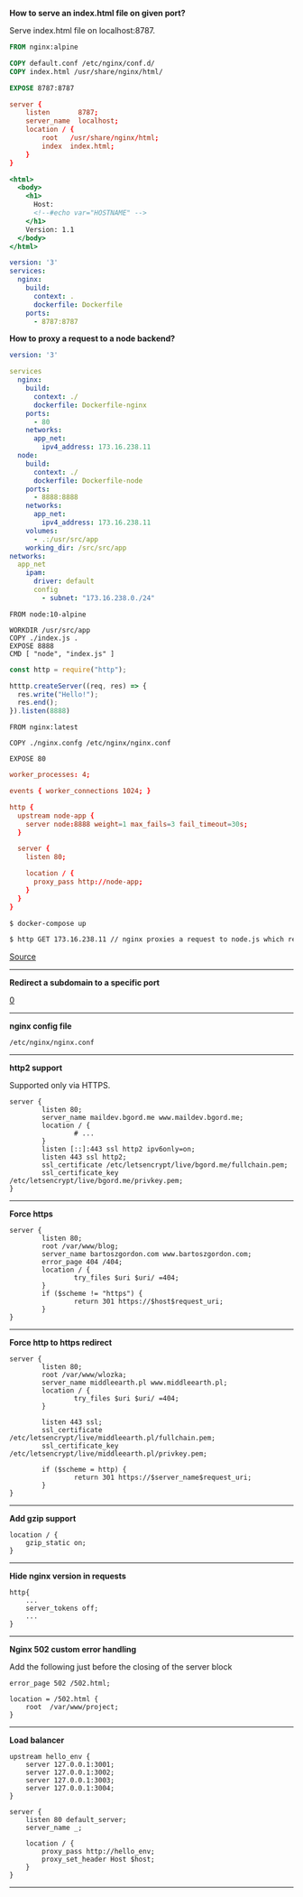 **How to serve an index.html file on given port?**

Serve index.html file on localhost:8787.

```Dockerfile
FROM nginx:alpine

COPY default.conf /etc/nginx/conf.d/
COPY index.html /usr/share/nginx/html/

EXPOSE 8787:8787
```

```default.conf
server {
    listen       8787;
    server_name  localhost;
    location / {
        root   /usr/share/nginx/html;
        index  index.html;
    }
}
```

```index.html
<html>
  <body>
    <h1>
      Host:
      <!--#echo var="HOSTNAME" -->
    </h1>
    Version: 1.1
  </body>
</html>
```

```docker-compose.yml
version: '3'
services:
  nginx:
    build:
      context: .
      dockerfile: Dockerfile
    ports:
      - 8787:8787
```

**How to proxy a request to a node backend?**

```docker-compose.yml
version: '3'

services
  nginx:
    build:
      context: ./
      dockerfile: Dockerfile-nginx
    ports:
      - 80
    networks:
      app_net:
        ipv4_address: 173.16.238.11
  node:
    build:
      context: ./
      dockerfile: Dockerfile-node
    ports:
      - 8888:8888
    networks:
      app_net:
        ipv4_address: 173.16.238.11
    volumes:
      - .:/usr/src/app
    working_dir: /src/src/app
networks:
  app_net
    ipam:
      driver: default
      config
        - subnet: "173.16.238.0./24"
```

```Dockerfile-node
FROM node:10-alpine

WORKDIR /usr/src/app
COPY ./index.js .
EXPOSE 8888
CMD [ "node", "index.js" ]
```

```index.js
const http = require("http");

htttp.createServer((req, res) => {
  res.write("Hello!");
  res.end();
}).listen(8888)
```

```Dockerfile-nginx
FROM nginx:latest

COPY ./nginx.confg /etc/nginx/nginx.conf

EXPOSE 80
```

```nginx.conf
worker_processes: 4;

events { worker_connections 1024; }

http {
  upstream node-app {
    server node:8888 weight=1 max_fails=3 fail_timeout=30s;
  }

  server {
    listen 80;

    location / {
      proxy_pass http://node-app;
    }
  }
}
```

```bash
$ docker-compose up

$ http GET 173.16.238.11 // nginx proxies a request to node.js which returns "Hello!"
```

[Source](https://github.com/robertoachar/docker-nginx-express/blob/master/.docker/nginx.conf)

---

**Redirect a subdomain to a specific port**

[0](https://whatididtodowhatidid.wordpress.com/2014/03/14/subdomains-for-ports-on-same-ubuntu-server-with-nginx-reverse-proxy/)

---

**nginx config file**

`/etc/nginx/nginx.conf`

---

**http2 support**

Supported only via HTTPS.

```
server {
        listen 80;
        server_name maildev.bgord.me www.maildev.bgord.me;
        location / {
                # ...
        }
        listen [::]:443 ssl http2 ipv6only=on;
        listen 443 ssl http2;
        ssl_certificate /etc/letsencrypt/live/bgord.me/fullchain.pem;
        ssl_certificate_key /etc/letsencrypt/live/bgord.me/privkey.pem;
}
```

---

**Force https**

```
server {
        listen 80;
        root /var/www/blog;
        server_name bartoszgordon.com www.bartoszgordon.com;
        error_page 404 /404;
        location / {
                try_files $uri $uri/ =404;
        }
        if ($scheme != "https") {
                return 301 https://$host$request_uri;
        }
}
```

---

**Force http to https redirect**

```
server {
        listen 80;
        root /var/www/wlozka;
        server_name middleearth.pl www.middleearth.pl;
        location / {
                try_files $uri $uri/ =404;
        }

        listen 443 ssl;
        ssl_certificate /etc/letsencrypt/live/middleearth.pl/fullchain.pem;
        ssl_certificate_key /etc/letsencrypt/live/middleearth.pl/privkey.pem;

        if ($scheme = http) {
                return 301 https://$server_name$request_uri;
        }
}
```

---

**Add gzip support**

```
location / {
    gzip_static on;
}
```

---

**Hide nginx version in requests**

```
http{
    ...
    server_tokens off;
    ...
}
```

---

**Nginx 502 custom error handling**

Add the following just before the closing of the server block

```
error_page 502 /502.html;

location = /502.html {
	root  /var/www/project;
}
```

---

**Load balancer**

```nginx
upstream hello_env {
    server 127.0.0.1:3001;
    server 127.0.0.1:3002;
    server 127.0.0.1:3003;
    server 127.0.0.1:3004;
}

server {
    listen 80 default_server;
    server_name _;

    location / {
        proxy_pass http://hello_env;
        proxy_set_header Host $host;
    }
}
```

---
